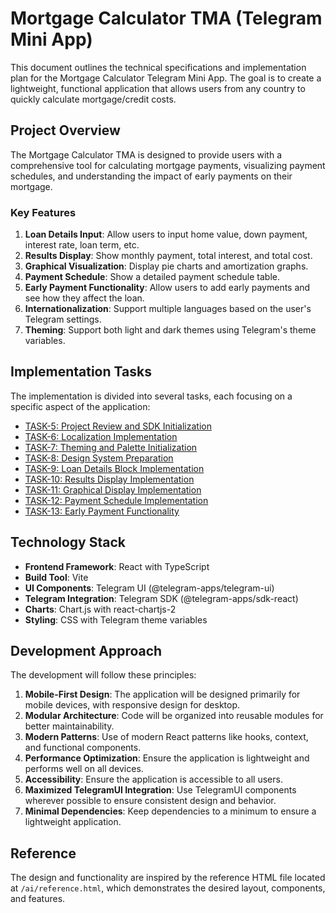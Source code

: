 # Mortgage Calculator TMA (Telegram Mini App)

This document outlines the technical specifications and implementation plan for the Mortgage Calculator Telegram Mini App. The goal is to create a lightweight, functional application that allows users from any country to quickly calculate mortgage/credit costs.

## Project Overview

The Mortgage Calculator TMA is designed to provide users with a comprehensive tool for calculating mortgage payments, visualizing payment schedules, and understanding the impact of early payments on their mortgage.

### Key Features

1. **Loan Details Input**: Allow users to input home value, down payment, interest rate, loan term, etc.
2. **Results Display**: Show monthly payment, total interest, and total cost.
3. **Graphical Visualization**: Display pie charts and amortization graphs.
4. **Payment Schedule**: Show a detailed payment schedule table.
5. **Early Payment Functionality**: Allow users to add early payments and see how they affect the loan.
6. **Internationalization**: Support multiple languages based on the user's Telegram settings.
7. **Theming**: Support both light and dark themes using Telegram's theme variables.

## Implementation Tasks

The implementation is divided into several tasks, each focusing on a specific aspect of the application:

- [TASK-5: Project Review and SDK Initialization](tasks/TASK-5.md)
- [TASK-6: Localization Implementation](tasks/TASK-6.md)
- [TASK-7: Theming and Palette Initialization](tasks/TASK-7.md)
- [TASK-8: Design System Preparation](tasks/TASK-8.md)
- [TASK-9: Loan Details Block Implementation](tasks/TASK-9.md)
- [TASK-10: Results Display Implementation](tasks/TASK-10.md)
- [TASK-11: Graphical Display Implementation](tasks/TASK-11-refactored-final.md)
- [TASK-12: Payment Schedule Implementation](tasks/TASK-12-refactored-final.md)
- [TASK-13: Early Payment Functionality](tasks/TASK-13-refactored-final.md)

## Technology Stack

- **Frontend Framework**: React with TypeScript
- **Build Tool**: Vite
- **UI Components**: Telegram UI (@telegram-apps/telegram-ui)
- **Telegram Integration**: Telegram SDK (@telegram-apps/sdk-react)
- **Charts**: Chart.js with react-chartjs-2
- **Styling**: CSS with Telegram theme variables

## Development Approach

The development will follow these principles:

1. **Mobile-First Design**: The application will be designed primarily for mobile devices, with responsive design for desktop.
2. **Modular Architecture**: Code will be organized into reusable modules for better maintainability.
3. **Modern Patterns**: Use of modern React patterns like hooks, context, and functional components.
4. **Performance Optimization**: Ensure the application is lightweight and performs well on all devices.
5. **Accessibility**: Ensure the application is accessible to all users.
6. **Maximized TelegramUI Integration**: Use TelegramUI components wherever possible to ensure consistent design and behavior.
7. **Minimal Dependencies**: Keep dependencies to a minimum to ensure a lightweight application.

## Reference

The design and functionality are inspired by the reference HTML file located at `/ai/reference.html`, which demonstrates the desired layout, components, and features.
